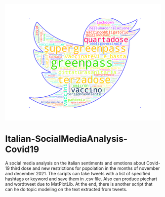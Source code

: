 ![alt text](https://github.com/davideiov/Italian-SocialMediaAnalysis-Covid19/blob/master/wordcloud/twitter.png?raw=true)
# Italian-SocialMediaAnalysis-Covid19
A social media analysis on the italian sentiments and emotions about Covid-19 third dose and new restrictions for popolation in the months of november and december 2021.
The scripts can take tweets with a list of specified hashtags or keyword and save them in .csv file.
Also can produce piechart and wordtweet due to MatPlotLib.
At the end, there is another script that can he do topic modeling on the text extracted from tweets.

